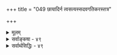 +++
title = "049 छायादिर्न त्वसत्यस्सदवगतिकरस्तत्र"

+++
<details><summary>मूलम्</summary>

छायादिर्न त्वसत्यस्सदवगतिकरस्तत्र हेतुर्हि तद्धीस्साध्यज्ञप्त्यादिवत्सा स्वयमिह न मृषा नास्ति धीरित्यबाधात् ।  
सत्येनैव प्रसूता घट इव विमता शेमुषी कार्यभावाद्धेतुत्वालीकभावौ कथमिव विहतावेकमेवाश्रयेताम् ॥ ४९ ॥
</details>

<details><summary>सर्वाङ्कषा - ४९</summary>

एवं ब्रह्मव्यतिरिक्तस्य सर्वस्यापि मिथ्यात्वात्, 'तत्त्वमसि' इत्यादीनामपि मिथ्यात्वं सिद्धमिति, तेन बन्धनिवृत्तिर्न भवेदिति दूषणे कृते, पुनस्तदुपर्यपि तैर्विजृंभितम् । अस्तु नाम शास्त्रमप्यसत्यम् । तथापि न कापि हानिः । असत्यादपि सत्यस्य सिद्धिर्भवेदेव । दृश्यते किल रज्जुसर्पभ्रमेणापि सत्यभूतं भयकंपादिकम् इति पुनस्तर्क वर्धयामासुः परे । तदपि दूषयति - छायादिरित्यादिना । असत्यः **छायादिः** = दर्पणगतप्रतिबिंबादिः **सदवगतिकरः** = **सतः** = सत्यस्य मुखादेः **अवगतिकरः** = ज्ञानोत्पादकः । किन्तु तत्र **तद्धीहि** = सत्य मुखादेः प्रतिबिम्बज्ञानं हि **हेतुः** = कारणम् । हि इति लोकप्रसिद्धौ । दर्पणे प्रतिबिंबं दृष्ट्वा बिम्बं जानन्ति जनाः । बिम्बं तु सत्यम् । प्रतिबिम्बं तु मिथ्या । मिथ्याभूतस्य प्रतिबिम्बस्य ज्ञानेन सत्यभूतं बिम्बज्ञानं 

 

असतमेन सत्यस्य 

[[280]] 

सत्येनैव प्रसूता घट इव विमता शेमुषी कार्यभावात् 

हेतुत्वालीकभावौ कथमिव विहतावेकमेवाश्रयेताम् ॥49॥ 

भवति । एवञ्च सत्येनासत्यस्य सिद्धिर्भवति । एवमेव ब्रह्मव्यतिरिक्तत्वेन मिथ्याभूतात् शास्त्रात् सत्यभूतं ब्रह्मज्ञानमपि भवतीति न कापि हानिः । आदिपदेन रेखाचित्रादयो ग्राह्याः । रेखारूपेण गजादिचित्रेण सत्यस्य गजस्य स्वरूपं जानन्ति जनाः । रेखागजः असत्यः । तस्मात् सत्यगजज्ञानं भवति । अतोऽसत्यात् सत्यस्य सिद्धौ किं प्रतिबन्धकम् इति पूर्वपक्षिणो मन्यन्ते । तस्योत्तरमुच्यते – ' तस्य हेतुस्तु तद्धीः' इति । प्रतिबिम्बेन बिम्बज्ञानं न भवति, किन्तु प्रतिबिम्बज्ञानेन । प्रतिबिम्बज्ञानं तु सत्यमेव । अतश्च सत्यादेव सत्यस्य सिद्धिः, न त्वसत्यात् । एवं रेखागजेन गजज्ञानं न भवति, किन्तु गजाकाररेखाज्ञानेन । अत्रापि ज्ञानं सत्यमेवेति नासत्यात्सत्यस्य सिद्धिः ॥ 

ननु प्रतिबिम्बस्य बिम्बाद्भिन्नत्वेन यदि मिथ्यात्वम्, तर्हि तद्ज्ञानं कथं सत्यं भवेत् । यदि भवेत्, तर्हि असत्येन प्रतिबिम्बेन सत्यं प्रतिबिम्बज्ञानं जातमिति, सिद्धा तत्रैवासत्यात्सत्यसिद्धिरित्यत्राह - साध्यज्ञापत्यादीति । **साध्यस्य** = कार्यस्य घटादेः **ज्ञप्तिः** = ज्ञानम् । तद्वदेव **सा** = प्रतिबिम्बादिधीः **स्वयं** = स्वस्वरूपेण न **मृषा** = न मिथ्या । कुतो न मिथ्यात्वमिति चेत्, **इह** = एतद्विषये धीः **नास्ति** = मम ज्ञानं न जातं इति **अबाधात्=बाधस्याभावात्** = बाधज्ञानादर्शनात् । घटस्य स्वरूपमीदृशमिति जानन् हि कुलालः घटादिकं करोति । यदि घटज्ञानमेव तस्य न स्यात्, तर्हि कथं घटं कुर्यात् ? तत्र घटकरणात् पूर्वं घटो नास्त्येव, अथापि तस्य घटज्ञानं तु वर्तते । अतश्च घटस्याभावेऽपि यथा घटस्य ज्ञानं कुलालस्य वर्तते, तद्वदेव प्रतिबिम्बस्यासत्यत्वेऽपि प्रतिबिम्बज्ञानं सत्यं भवत्येव ॥ 

ननु असतो घटस्य ज्ञानम् कथं सत्यं स्यात् ? तर्हि शुक्तौ रजतज्ञानमपि सत्यं स्यात् इति चेत्, प्रत्यक्षस्यैव वस्तुजन्यत्वनियमः । कुलालस्य घटज्ञानमेव यदि न स्यात्, कथं घटं कुर्यात् ? अतो घटज्ञानं वर्तत एव, न तु तदा घटः । यदि तदा घटः स्यात्, तर्हि विद्यमानं घटं पुनः स कथं कुर्यात् ? अतः घटमन्तरापि घटज्ञानं भवेदेव ॥ 

ननु घटाभावेऽपि घटज्ञानं कथं भवेत्, भवद्वा कथं सत्यं स्यात् ? तर्हि शुक्तौ रजतज्ञानं वा कथं मिथ्या स्यात् ? इति चेत्, किं कुर्मः ? 'मूम घटज्ञानमेव नास्ति' इति कुलालः कथं वदेत् ? अतः अनुभव एव सर्वत्र प्रमाणम् । प्रत्यक्षस्थल एव विषयस्य विद्यमानत्वनियमः । नेतरत्रेति प्रसिद्धमेव । एकत्राविद्यमानविषयकत्वेऽपि मिथ्या इति व्यवहारो न भवति, अन्यत्र तु भवतीति कथमिति जिज्ञासया पृच्छाम इति चेत्;- सत्यादेव सत्यसिद्धिरित्यत्रानुमानमपि प्रमाणमाह – सत्येनेत्यादि । विमता **शेमुषी** = मतिः सत्येनैव **प्रसूता** = उत्पन्ना, **कार्यभावात्** = कार्यत्वात् घट **इव** = घटवत् इति । तथा च **विमता** = विवादग्रस्ता 'प्रतिबिम्बात् बिम्बबुद्धिः, सत्यकारणजन्या, कार्यत्वात्, घटवत्' इत्यनुमानात् बिम्बज्ञाने सत्यभूतज्ञानजन्यत्वस्य सिद्धिः। अतो नासत्यात्सत्यसिद्धिः, किन्तु सत्यादेव सत्यसिद्धिः । ननु अप्रयोजकमिदमनुमानम् । कार्यत्वे सत्यपि 

[[281]] 

 

सत्यकारणजन्यत्वं स्यादिति कोऽयं निर्बन्ध : ? इत्यत्राह - हेतुत्वेत्यादि । **विहतौ** = परस्परविरुद्धौ **हेतुत्वालीकभावौ** = कारणत्वं मिथ्यात्वं चेति द्वयमपि **कथमिव** = कथं वा **एकमेवाश्रयेताम्** = एकत्र मिलताम् । सर्वथाऽसंभव एव । मिथ्याभूतेन दण्डेन, मृत्पिण्डेन वा सत्यो घटः कथं वा भवेत् । विद्यमानस्यैव हि वस्तुनः कारणत्वम् । मिथ्याभूतस्य विद्यमानत्वं कथं भवेत् ? 'असत्यात्' इति हेतौ खलु पञ्चमी । ततश्च असत्यात् सत्यसिद्धिः इति वचनमेव वन्ध्यापुत्रजननशब्दवत् अत्यन्तं परस्परं व्याहतम् । शङ्काविषमरणादावन्यत्र वा, सर्वत्र तद्ज्ञानमेव मरणहेतुः । ज्ञानं प्रति विषयसत्यत्वं नापेक्षितमित्यपि बहुधा निरूपितमेवेति नासत्यात्सत्यत्वसिद्धिः ॥ 

अत्रेदमवधेयम्-निराकारज्ञानवादिनो बौद्धा इति प्रसिद्धम् । 'अर्थेनैव विशेषो हि निराकारतया धियाम्' इति तेषां वचनम् । निराकारवादिनः इत्यत्र 'ज्ञानम्' विज्ञानरूपं ज्ञेयम् । विज्ञानपदवाच्यं स्वप्रकाशं तत्त्वंम् जगन्मूलधातुभूतं वर्तते । तत् रूपवेदनासंज्ञासंस्कारविशिष्टम् आत्मेत्युच्यते । अधिपतिसहकार्यालम्बनसहकृतम् ‘ज्ञा’धात्वर्थभूतबुद्धिरित्युच्यते । प्रवृत्तिविज्ञान पदवाच्यमिदमेव सविषयकं व्यवहाराङ्गम् । एतत् द्विविधम् विज्ञानमेव 'अहं जानामि इति व्यवहारहेतुः । रूपविज्ञानवेदनासंज्ञासंस्काररूपपञ्चस्कन्धात्मको जीवः ‘अहम्' इत्युच्यते । इदमेवालयविज्ञानमुच्यते । तत्र विज्ञानं मूलधातुः । रूपं मानवादिशरीरहेतुभूतो वासनाविशेषः मानवाद्याकारहेतुः । संज्ञा मानवादिसंज्ञाहेतुः । नाम, रूपम् इति वेदान्तिभिरुच्यमानमेव संज्ञा, रूपम् च । वेदना सुखदुःखादिसंवेदनहेतुः । इदं धर्मिणः अहमर्थस्य स्वरूपम् । एवं 'जानामि इति व्यवहारहेतवः - अधिपतिसहकार्याम्बनसमनन्तररूपाश्चत्वारः प्रत्ययाः । **प्रत्ययाः** = हेतवः । चक्षुरादिकम् अधिपतिप्रत्ययः । आलोकादिकं सहकारिप्रत्ययः । घटादिविषयाः आलम्बनप्रत्ययाः । उत्तरक्षणं प्रति पूर्वक्षणस्य कारणत्वात् विज्ञानस्य पूर्वक्षणः समनन्तरप्रत्ययः । एतादृशकारणचतुष्टयवशात् स एव विज्ञानधातुः प्रवृत्तिविज्ञानमुच्यते । अतश्च एक एव विज्ञानधातुः उपाधिवशात् कारणवशाच अहमर्थोऽपि भवति, धर्मभूतं ज्ञानमपिभवति । एतदजानन्तः अनन्तरकालिका बौद्धाः, विज्ञानं आत्मा इति जानन्तः, तर्हि ज्ञानं नाम धर्मो नास्ति किलेति मन्वानाः आलयविज्ञानम्, प्रवृत्तिविज्ञानं चेति द्वयं कल्पयामासुः । वस्तुतस्तु बौद्धास्सर्वेऽपि नैरात्म्यवादिनः । विज्ञानञ्च नात्मा, किन्तु धातुविशेषः । एकविज्ञानमुपाधिवशादालयविज्ञानं प्रवृत्तिविज्ञानमिति द्वेधा व्यवह्रियते ॥ 

सिद्धान्ते तु ज्ञाधात्वर्थभूतं ज्ञानपदवाच्यं स्वप्रकाशं आत्मधर्मभूतं ज्ञानं नियमेन सविषयकम् । धर्मिभूतं आत्मस्वरूपं तु स्वप्रकाशत्वात् ज्ञानपदवाच्यम्, न तु 'ज्ञा' धात्वर्थभूतम् । अत एव तत् निर्विषयकम् । अथवा स्वमात्रविषयकम् । एतञ्च धर्मभूतं ज्ञानं प्रत्यक्षानुमितिशाब्दस्मृतिभेदेन चतुर्विधम् । एतेषु प्रत्यक्षमेकमेव वर्तमानमात्रग्राहि । अत एव विषयजन्यं च । इतरं च त्र्यं त्रैकालिकवस्तुविषयकम् । अतीतानामागामिनां च विषयाणां तदानीमभावेऽपि एतत् त्रिविधज्ञानेषु विषयतया भानात् । एतेषां सविषयत्वेऽपि विषयजन्यत्वं न भवति । तदानीं तेषामभावात् । वर्तमानस्यैव कारणत्वात् । एवञ्च शुक्तिरजतस्थले 'रजतं मया दृष्टम्' इत्यनुभवात् तद्भ्रमस्य प्रत्यक्षरूपत्वात्, तत्र विषयस्य कारणत्वमस्ति । रजतं तु विषयस्तत्र 

 

[[282]] 

नास्ति । अथापि तद्विषयं ज्ञानं कथं जातं? अत एव तत्र अलौकिकेन ज्ञानलक्षणसन्निकर्षेणैव विषयस्य भानमुक्तं नैयायिकैः । अन्यथाख्यात्यङ्गीकारे तु नास्ति गत्यन्तरम् । अख्यातिवादे तु 'रजतं पश्यामि' इत्युलेखनिर्वहणे केशः । एतद्विचारः बुद्धिसरे ख्यातिवादे विस्तरेण भविष्यति ॥ 

ननु तर्हि प्रत्यक्षव्यतिरिक्तानां ज्ञानानां कथम् नियतविषयकत्वम् ? असन्निकृष्टविषयकत्वादिति चेत्, तत्तत्करणैरेव तेषां विषयसमर्पणम् । अनुमितौ तद्धेतुभूतपरामर्शेन, शब्दे शक्तिज्ञानेन, स्मृतौ पूर्वानुभवेन च विषयसमर्पणम् । अतस्सर्वत्र सविषयकत्वोपपत्तिः । एवं च प्रत्यक्षे विषयस्य कारणत्वात्, शुक्तिरजतादिभ्रमाणां प्रत्यक्षत्वात् पुरतो विषयमन्तरापि भ्रमजननात्, भ्रमात्मकं ज्ञानं असद्विषयकमप्रमाणं जातम् । अत एव साक्षाद्भ्रमः प्रत्यक्षस्थल एव । इतरेषां तु ज्ञानानां विषयजन्यत्वाभावेन, विषयमन्तरापि जननेनासद्विषयकत्वप्रयुक्तं भ्रमत्वं नास्त्येव । भ्रमत्वाभावेन प्रमात्वमवर्जनीयम् । स्मृतेस्तु प्रमात्वं वा, भ्रमत्वं वा स्वतो न निश्चेतुं शक्यम् । तद्धेतुभूतानुभवानुरोधेनैव तन्निर्णेयम् । एवं नियमेन परमुखनिरीक्षणात्, स्मृतौ प्रमाभ्रमविभागो नास्तिीति केचन । बाधकाभावादस्तीति सिद्धान्तः । एतत्तत्त्वमप्यग्रे भविष्यति । कुलालस्य तु करिष्यमाणघटविषयकं ज्ञानं तस्य वर्तते । करिष्यमाणस्य घटस्य तदानीमभावात् तद् ज्ञानमपि न विषयजन्यम् । अथापि न भ्रमरूपं तत् इति 'स्वयमिह न मृषा' इत्युक्तम् ॥ 

। 

अत्रेदं परीक्ष्यते - कुलालस्य हृदि घूर्णमानं ज्ञानं किंरूपम्, न तावत् प्रत्यक्षम्, विषयस्याभावात्। नाप्यनुमानम्, लिङ्गाभावात् । नापि शाब्दम्, शब्दस्याभावात् । नापि स्मृतिः, करिष्यमाणस्य घटस्य पूर्वमनुभवाप्रसक्त्या स्मृतेरप्यसंभवात् । अर्थात् तत् भ्रमरूपमेवास्तु, का हानिः ? अत एवाचार्यैरपि ज्ञानांशो न मृषा, 'नासीत् धीः' इति बाधादर्शनात् इत्युक्तमिति चेत् — तस्य ज्ञानस्य भ्रमरूपत्वस्याप्यननुभवात् । घटत्ववति घटत्वप्रकारकत्वस्य तत्र सत्त्वेन प्रमात्वस्यैव दर्शनात् । अतस्तस्य भ्रमत्वमपि न युक्तम् । तर्हि का गतिरिति चेत्; - 

अत्रेदं तत्त्वम् - कुलालस्य विद्यमानं घटज्ञानं न निर्दिष्टघटव्यक्तिविषयकम्, किन्तु करिष्यमाणघटकरणमात्रोपयोगि सामान्यद्वारकं ज्ञानमेव । सर्वमपि वस्तु सामान्यविशेषात्मकमेव । प्रत्यक्षेण गवि गृह्यमाणे हि अश्वादिविलक्षणम्, इतरगवादिसलक्षणमेव गृह्यते । तत्र व्यावृत्तिस्तु तदानीमेव गृह्यते । अन्यथा हि गवाश्वग्रहणयोस्साङ्कर्यप्रसङ्गः । अत एव हि प्रत्यक्षं स्वलक्षणमात्रविषयकमिति वादः प्रसृतः । स चैकदेशवाद इति पूर्वमेव प्रदर्शितम् । इतरगोव्यक्त्युपस्थितौ तु अनुवृत्ताकारः प्रत्यभिज्ञायते । घटकर्तुः कुलालस्य बुद्धौ तु निर्दिष्टघटविषयकत्वं नास्त्येव । अत एव साक्षाद्भ्रमः प्रत्यक्षस्थल एव । तदाहि व्यक्तिविशेषस्मरणरूपं तत् स्यात् । वस्तुतस्तु तदा कुलालस्य बुद्धौ सामान्यरूपेण घटानामाकाराः परिवर्तन्ते । स्वेन करिष्यमाणानां घटानामाकारविषयकं ज्ञानं तत् । अत एव सामान्यं नातिरिक्ता जातिः, किन्त्वााकृतिरेवेति पूर्वोत्तरमीमांसकाः । अवयवसन्निवेशविशेषरूपाया आकृतेर्नित्यत्वासंभवात् आकारातिरिक्ता, आकारव्यङ्गया जातिरेव सामान्यमिति वैशेषिकाः । एतत्तत्त्वमप्यग्रे ( अद्रव्यसरे) भविष्यति । स्वेन क्रियमाणानां वस्तूनामाकारपरिमाणादिकं जानन्नेव कुलालो घटान्करोतीति तु वस्तुतत्त्वम् । अतश्च तद्ज्ञानं, 

[[120]]. 

[[283]] 

[निवृत्त्यनुपपत्तिः ] 

ज्ञानस्याशेषभेदोदय विहतिकृतो न स्वनाश्यत्वयुक्तिः 

वाताद्यैरेव सद्यश्शममधिकुरुते दग्धदाह्येोऽपि वह्निः । तस्मात् तस्यान्यदेव प्रशमकमपरं तस्य चेत्यव्यवस्था 

तच्चेच्छान्तिं न गच्छेत् कथमिव भविता सर्वभेदोपमर्दः ॥50॥ 

 

पूर्वदृष्टानां पूर्वकृतानां वा घटानां विमर्शनात्मकं ज्ञानम्, व्यक्तिविशेषासंस्पर्शे उपनीतभानात्मकं मानसं ज्ञानम्, व्यक्तिविशेषस्पर्शे तु भावनारूपम् । सर्वथा तु तद्ज्ञानं न विषयजन्यम् । अथापि न भ्रमरूपम् । भ्रमस्थलेऽपि भ्रमत्वं विषयांश एव, न तु विषय्यंशे । 'मम ज्ञानमेव न जातम्' इति बाधः कदापि न हि दृश्यते । ‘ज्ञानम् तु जातम्, विषयस्तु नासीत्' इत्येवानुभवः । अयमंशः श्रीशंकराचार्याणामपि संमतः 'यद्यपि स्वप्नदर्शनावस्थस्य सर्पदंशनोदकस्नानादिकार्यमनृतम् ; तथापि तदवगतिः सत्यमेव फलम्, प्रतिबुद्धस्याप्यबाध्यमानत्वात् । न हि स्वप्नादुत्थितः स्वप्नदृष्टं सर्पदंशनोदकस्नानादिकार्यं मिथ्येति मन्यमानः तदवगतिमपि मिथ्येति मन्यते कश्चित् ' (ब्र.सू. 2-1-14शं.) इति । अतः सर्वत्र ज्ञानस्यैव कारणत्वात्, तस्य च सत्यत्वात् सत्यादेव सत्यसिद्धिः, नासत्यादिति सर्वं चतुरश्रम् ॥ ४९ ॥
</details>


<details><summary>सर्वार्थसिद्धिः - ४९</summary>

छायादिर्न त्वसत्यस्सदवगतिकरस्तत्र हेतुर्हि तद्धी-   
स्स्याध्यज्ञप्त्यादिवत्सा स्वयमिह न मृषा नास्ति धीरित्यबाधात् ।  
सत्येनैव प्रसूता घट इव विमता शेमुषी कार्यभावा-  
द्धेतुत्वालीकभावौ कथमिव विहतावेकमेवाश्रयेताम् ॥ ४९ ॥  
  
ननु व्यावहारिकमर्यादातिक्रमाल्लिङ्गविभ्रमे प्रामाण्यानादरः, इह तु न तथा; प्रागद्वैतबोधाच्छास्त्रे सत्यस्वाध्यवसायात् । असत्याच्च सत्यधीर्दृष्टा यथा दर्पणादिस्थया छायया मुखादेस्सिद्धिः, भूतलस्थया च गृध्रादेः । सन्ति चैव बहून्युदाहरणानि । असत्यादपि भयविस्मयादि सत्यं कार्यं दृश्यते । अतो मिथ्याभूतादपि 'तत्त्वमस्यादिवाक्यात्तत्त्वप्रतीतिर्मुक्तिश्च युज्यत इति । तत्राह - छायादिरिति ॥ न हि मिथ्याभूतं प्रतिबिम्बादि मुखादिधीजनकम्, दर्पणे मुखप्रतीतेर्दोषमूलत्वात् । परमार्थमुखप्रतीतेस्तु मुकुरविहितमिहिरकिरणन्यायेन प्रतिफलितनायनकिरणजन्यत्वात् । स्वरूपच्छायया गृध्राद्यनुमानेऽपि नासत्यात्सत्यधीः । छायास्वरूपस्य सादृश्यस्य च निर्बाधत्वात् । मिथ्याभूतस्य च छायागृध्रस्य कार्यकरत्वे शुक्तिरूप्यादेरपि रजतादिकार्यं किं न स्यात्? युष्मद्दृष्ट्या च विमृशामः - किं प्रतिबिम्बादिस्वरूपमेव सत्यधीहेतुः? उत तद्धीः? नाद्यः, प्रातिभासिकसतोऽर्थक्रियाहेतुत्वानभ्युपगमात् । न द्वितीयः, तद्बुद्धेस्सत्यत्वेन सत्यादेव सत्यसिद्धेः । तदिदमभिप्रेत्याह - तत्रेति । एतेनासत्यात्सत्योत्पत्तिरपि निरस्ता । कस्तर्हि भयादिहेतुरिति? तत्राप्येतदेवोत्तरम् –तत्रेति - यत्रासत्यात्सत्योत्पत्तिं वदसि तत्रेत्यर्थः । ननु यदि धीः स्वरूपमात्रेण कार्यविशेषहेतुस्स्यात् बुद्ध्यन्तरेऽपि तत्प्रसङ्गः, अविशेषात् । अथ विषयविशिष्टो हेतुस्तदा विषयस्यापि हेतुत्वं दुस्त्यजम्; तत्राह - साध्येति । यथा साध्यघटादिबुद्ध्या तन्निर्माणे बुद्धेरेव कारणत्वं न तद्विषयस्य, सिद्धत्वे साध्यत्वस्य असिद्धत्वे हेतुत्वस्यायोगात्, अन्यथाऽऽत्माश्रयोच्छेदप्रसङ्गात्, तद्वदिहापि विषयस्यासिद्धत्वान्न हेतुत्वम् । आदिशब्देनातीतज्ञप्तिः कामना च गृह्यते । नष्टधीरपि यथार्हं तत्तत्कारणम्, न तु नष्टम्; पूर्वत्वेऽप्यनन्तरपूर्वत्वाभावात् । स्वर्गादिकामनाऽपि तदुपायनिष्पत्तिहेतुः न तु काम्यम्, चक्रकापत्तेः । तद्वदिह भ्रान्तिसिद्धस्याहेतुत्वेऽपि तद्धियस्तदुत्पत्तिः । अथ स्यात् सविषया हि बुद्धिरध्यस्यते; अतः कथं विषयस्य मिथ्यात्वे विषयिणस्सत्यत्वमिति? तदेतत्स्वाभीष्टं विश्वसाक्षिणं पृच्छ । अथ सोऽपि मिथ्याभूतः; तन्न, स्वतस्सिद्धौ तदयोगात्; अन्यथा तत्साक्ष्यन्तरापेक्षणेऽनवस्थादिप्रसङ्गात् । विषयमिथ्यात्वे च व्यवहारसत्यत्ववद्धीसत्यत्वं चाविरुद्धम् । एतदभिप्रेत्याह - सेति । इह - अन्यस्मिन्नन्यथा बुध्यमाने । सा - धीः स्वयं न मृषा - विषयतस्तु कदाचित्तथात्वोपचारः । तदेतद्बाधकवृत्तान्तेन व्यनक्ति - नास्तीति ।  
धीर्नास्तीत्येवंरूपस्य बाधस्याभावादित्यर्थः ।  
आरोपितं हि नञाऽन्वेति, न त्वारोपः । नास्तिधीविषयत्वाभावे ह्यसद्व्यवच्छित्तिस्स्यात्, न त्वनिर्वचनीयत्वहानिरिति चेन्न; ब्रह्मण्येवं प्रसङ्गात् । अथास्तिधिया तत्सत्त्वं, प्रकृतेऽपि समम् । 

माभूद् असत्यात् सत्य-सिद्धेः साधनम्,  
त्वदिष्टस्य किं साधकमित्यत्राह - सत्येनेति ।  
अन्तःकरणादिभिस्सिद्धसाधनत्वमवधारणेन व्युदस्यते । अत्र व्यवच्छेद्यसिद्ध्यसिद्ध्योर्विरोध इति चेन्न; स्वोत्पादकतया ऽवधृत-सामर्थ्य--संप्रतिपन्न--सत्य-वर्गातिरिक्त-जन्यत्वनिषेधे प्रतियोगिसिद्धेः । तथाऽप्यस्मदिष्टं शृङ्गग्राहिकया न निषिद्धमिति चेत्, त्वयाऽपि वा किं तथा विहितम्? तथा हि – असत्यात्सत्यसिद्धिं वदद्भिरप्यसत्यमिथ्यालीकादिशब्दाः किं क्वचिद्व्युत्पन्नाः प्रयुज्यन्ते? अव्युत्पन्ना वा? पूर्वत्र स्वदेशादिषु सतामेवान्यत्रारोप्यमाणतया बाध्यमानतया चासत्यादिशब्दवाच्यत्वमिति नासत्यात्सत्यसिद्धिः । उत्तरत्र परानभीष्टं न किंचित्कारणमुक्तं स्यात् । यद्वा प्रतीतप्रतियोगिकनिषेधस्य त्वदिष्टत्वात् त्वद्वाक्यप्रतीतं व्यवच्छेद्यं त्वया चैवमनुमातुं शक्यमिति प्रसङ्गे तात्पर्यम्; यक्षानुरूपो बलिः, पिशाचीनां पिशाचभाषयैवोत्तरं देयमिति न्यायाच्च । प्रातिभासिकसतश्च हेतुत्वाभ्युपगमे कथमसतोऽपि न हेतुत्वम्? तदपि कुतश्चित्प्रतिभासते । न ह्यस्ति खपुष्पं दर्पणमुखमित्यनयोर्विशेषः । अत्र व्याघातं च विपक्षे बाधकमाह - हेतुत्वेति । अनर्थक्रियाकारित्वात् प्रातिभासिकानामसत्यत्वम् । तानि चेद्धीरूपामर्थक्रियां कुर्युः, कथं तेषामलीकत्वम्? ननु सर्वस्यापि सत्यानृतमिथुनादुत्पत्तौ साध्यविकलो दृष्टान्तः । मैवम्, घटाद्युत्पादकमृदादेर्व्यावहारिकसत्यत्वाभ्युपगमात् । तदपेक्षया च 'मृत्तिकेत्येव सत्यम् इत्यादिश्रुतिनिर्वाहाच्च । अनुमानमप्यत्र तावता निष्प्रतिघमिति । श्लो. सत्यधीर्मम सत्येन तवासत्यादसत्यधीः । सत्यादसत्यधीर्वेति क्वासत्यात्सत्यधीर्भवेत् ॥ ४९ ॥ इत्यसत्यात्सत्यसिद्धिभङ्गः ॥
</details>
